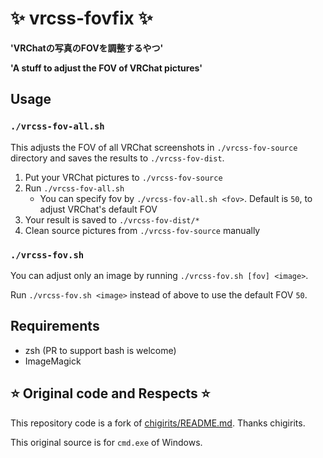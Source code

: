 # :sparkles: vrcss-fovfix :sparkles:

**'VRChatの写真のFOVを調整するやつ'**

**'A stuff to adjust the FOV of VRChat pictures'**

## Usage

### `./vrcss-fov-all.sh`

This adjusts the FOV of all VRChat screenshots in `./vrcss-fov-source` directory and saves the results to `./vrcss-fov-dist`.

1. Put your VRChat pictures to `./vrcss-fov-source`
2. Run `./vrcss-fov-all.sh`
    - You can specify fov by `./vrcss-fov-all.sh <fov>`. Default is `50`, to adjust VRChat's default FOV
3. Your result is saved to `./vrcss-fov-dist/*`
4. Clean source pictures from `./vrcss-fov-source` manually

### `./vrcss-fov.sh`

You can adjust only an image by running `./vrcss-fov.sh [fov] <image>`.

Run `./vrcss-fov.sh <image>` instead of above to use the default FOV `50`.

## Requirements

- zsh (PR to support bash is welcome)
- ImageMagick

## :star: Original code and Respects :star:

This repository code is a fork of [chigirits/README.md](https://gist.github.com/chigirits/55d6eed4396ed5da64878af2b43111ed).
Thanks chigirits.

This original source is for `cmd.exe` of Windows.
